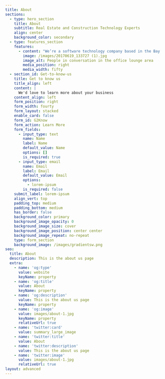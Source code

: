 ```yaml
---
title: About
sections:
  - type: hero_section
    title: About
    subtitle: Real Estate and Construction Technology Experts
    align: center
    background_color: secondary
  - type: features_section
    features:
      - content: "We’re a software technology company based in the Bay Area with offices in Boulder and Maine. Our Real Estate team has run private lending operations before and also has extensive experience working with large institutions that acquire rehab assets. As the business of private lending continues to grow, we're here to help you scale quickly and cost-effectively.\n\nOur tech team has built some of the most reliable and secure mortgage processing and construction software ever used. Our tech leader designed Mortgage.com which currently processes all of Citibank's mortgages. Our President ran the Construction IoT\_(Internet of Things)\_business for Autodesk, the world's #1 maker of construction design and project management software. And our President's family has a fix and flip company in Sacramento.\n\nThe bottom line is we're passionate about this business and really want you to help you succeed. \n"
        image: /images/20170619_133727 (1).jpg
        image_alt: People in conversation in the office lounge area
        media_position: right
        media_width: fifty
  - section_id: Get-to-know-us
    title: Get to know us
    title_align: left
    content: |
      We'd love to learn more about your business
    content_align: left
    form_position: right
    form_width: fourty
    form_layout: stacked
    enable_card: false
    form_id: G2Know
    form_action: Learn More
    form_fields:
      - input_type: text
        name: Name
        label: Name
        default_value: Name
        options: []
        is_required: true
      - input_type: email
        name: Email
        label: Email
        default_value: Email
        options:
          - lorem-ipsum
        is_required: false
    submit_label: lorem-ipsum
    align_vert: top
    padding_top: medium
    padding_bottom: medium
    has_border: false
    background_color: primary
    background_image_opacity: 0
    background_image_size: cover
    background_image_position: center center
    background_image_repeat: no-repeat
    type: form_section
    background_image: /images/gradientsw.png
seo:
  title: About
  description: This is the about us page
  extra:
    - name: 'og:type'
      value: website
      keyName: property
    - name: 'og:title'
      value: About
      keyName: property
    - name: 'og:description'
      value: This is the about us page
      keyName: property
    - name: 'og:image'
      value: images/about-1.jpg
      keyName: property
      relativeUrl: true
    - name: 'twitter:card'
      value: summary_large_image
    - name: 'twitter:title'
      value: About
    - name: 'twitter:description'
      value: This is the about us page
    - name: 'twitter:image'
      value: images/about-1.jpg
      relativeUrl: true
layout: advanced
---
```

